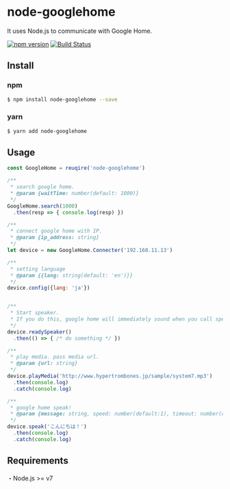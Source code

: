 # node-googlehome
It uses Node.js to communicate with Google Home.  
  
[![npm version](https://badge.fury.io/js/node-googlehome.svg)](https://badge.fury.io/js/node-googlehome)
[![Build Status](https://travis-ci.org/Ghostrick/node-googlehome.svg?branch=master)](https://travis-ci.org/Ghostrick/node-googlehome)

## Install
### npm
```bash
$ npm install node-googlehome --save
```
### yarn
```bash
$ yarn add node-googlehome
```

## Usage
```js
const GoogleHome = reuqire('node-googlehome')

/**
 * search google home.
 * @param {waitTime: number(default: 1000)}
 */
GoogleHome.search(1000)
  .then(resp => { console.log(resp) })

/**
 * connect google home with IP.
 * @param {ip_address: string}
 */
let device = new GoogleHome.Connecter('192.168.11.13')

/**
 * setting language
 * @param {{lang: string(default: 'en')}}
 */
device.config({lang: 'ja'})


/**
 * Start speaker.
 * If you do this, google home will immediately sound when you call speak() or playMedia()
 */
device.readySpeaker()
  .then(() => { /* do something */ })

/**
 * play media. pass media url.
 * @param {url: string}
 */
device.playMedia('http://www.hypertrombones.jp/sample/system7.mp3')
  .then(console.log)
  .catch(console.log)

/**
 * google home speak!
 * @param {message: string, speed: number(default:1), timeout: number(default: 3000)}
 */
device.speak('こんにちは！')
  .then(console.log)
  .catch(console.log)
```

## Requirements
・Node.js >= v7

